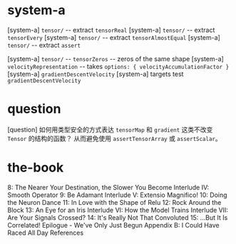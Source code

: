 # system-a

[system-a] `tensor/` -- extract `tensorReal`
[system-a] `tensor/` -- extract `tensorEvery`
[system-a] `tensor/` -- extract `tensorAlmostEqual`
[system-a] `tensor/` -- extract `assert`

[system-a] `tensor/` -- `tensorZeros` -- zeros of the same shape
[system-a] `velocityRepresentation` -- takes `options: { velocityAccumulationFactor }`
[system-a] `gradientDescentVelocity`
[system-a] targets test `gradientDescentVelocity`

# question

[question] 如何用类型安全的方式表达 `tensorMap` 和 `gradient`
这类不改变 `Tensor` 的结构的函数？
从而避免使用 `assertTensorArray` 或 `assertScalar`。

# the-book

8: The Nearer Your Destination, the Slower You Become
Interlude IV: Smooth Operator
9: Be Adamant
Interlude V: Extensio Magnifico!
10: Doing the Neuron Dance
11: In Love with the Shape of Relu
12: Rock Around the Block
13: An Eye for an Iris
Interlude VI: How the Model Trains
Interlude VII: Are Your Signals Crossed?
14: It's Really Not That Convoluted
15: …But It Is Correlated!
Epilogue - We've Only Just Begun
Appendix B: I Could Have Raced All Day
References
